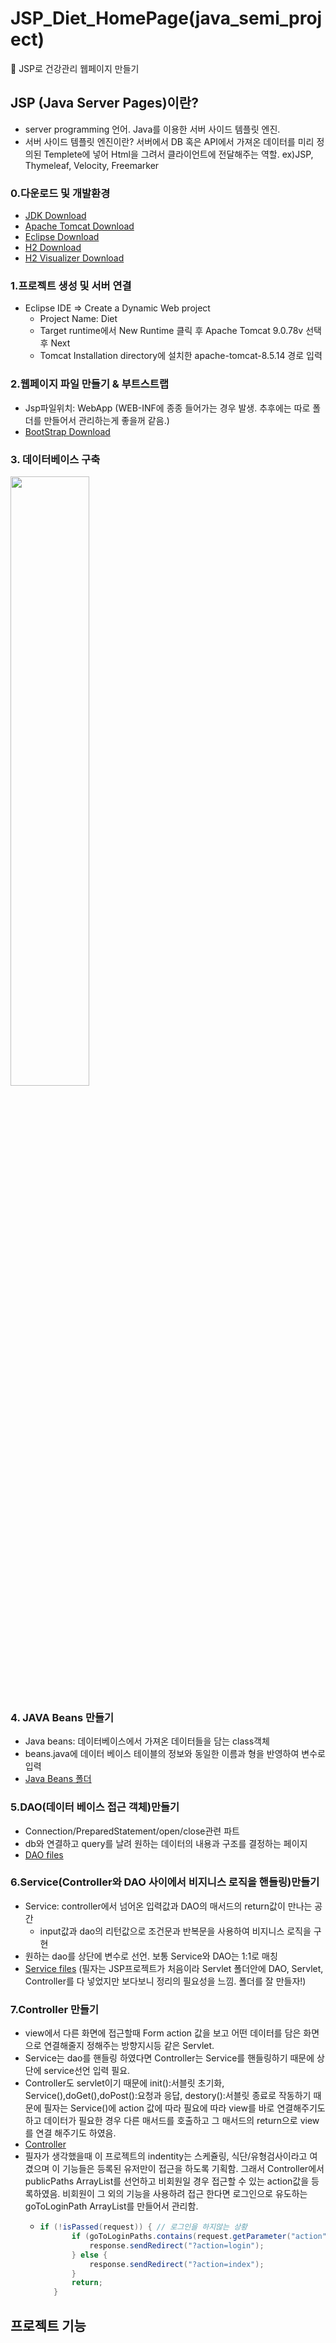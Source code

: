 # JSP_Diet_HomePage(java_semi_project)
:page_with_curl: JSP로 건강관리 웹페이지 만들기</br>
## JSP (Java Server Pages)이란?

- server programming 언어. Java를 이용한 서버 사이드 템플릿 엔진.</br>
- 서버 사이드 템플릿 엔진이란? 서버에서 DB 혹은 API에서 가져온 데이터를 미리 정의된 Templete에 넣어 Html을 그려서 클라이언트에 전달해주는 역할. ex)JSP, Thymeleaf, Velocity, Freemarker 

### 0.다운로드 및 개발환경
- [JDK Download](https://www.oracle.com/java/technologies/downloads/#java8, "JDK link")
- [Apache Tomcat Download](https://tomcat.apache.org/download-80.cgi, "Apache Tomcat link")
- [Eclipse Download](https://www.eclipse.org/downloads/, "Eclipse link")
- [H2 Download](https://www.h2database.com/html/download.html, "H2 link")
- [H2 Visualizer Download](https://www.dbvis.com/, "H2 Visualizer link")

### 1.프로젝트 생성 및 서버 연결
- Eclipse IDE => Create a Dynamic Web project
  - Project Name: Diet
  - Target runtime에서 New Runtime 클릭 후 Apache Tomcat 9.0.78v 선택 후 Next
  - Tomcat Installation directory에 설치한 apache-tomcat-8.5.14 경로 입력
    
### 2.웹페이지 파일 만들기 & 부트스트랩
- Jsp파일위치: WebApp (WEB-INF에 종종 들어가는 경우 발생. 추후에는 따로 폴더를 만들어서 관리하는게 좋을꺼 같음.)
- [BootStrap Download](https://getbootstrap.com/docs/4.4/getting-started/download/, "BootStrap link")

### 3. 데이터베이스 구축
<img width="50%" src="https://github.com/DoYongJu/java_semi_project/assets/43160573/c6d56174-95f1-48dc-a8d8-8cea93df7c35"/>
</br>

### 4. JAVA Beans 만들기
- Java beans: 데이터베이스에서 가져온 데이터들을 담는 class객체
- beans.java에 데이터 베이스 테이블의 정보와 동일한 이름과 형을 반영하여 변수로 입력
- [Java Beans 폴더](https://github.com/DoYongJu/java_semi_project/tree/master/Diet/src/main/java/bean, "JavaBeans link")

### 5.DAO(데이터 베이스 접근 객체)만들기
- Connection/PreparedStatement/open/close관련 파트
- db와 연결하고 query를 날려 원하는 데이터의 내용과 구조를 결정하는 페이지
- [DAO files](https://github.com/DoYongJu/java_semi_project/tree/master/Diet/src/main/java/servlet, "daofiles link")

### 6.Service(Controller와 DAO 사이에서 비지니스 로직을 핸들링)만들기 
- Service: controller에서 넘어온 입력값과 DAO의 매서드의 return값이 만나는 공간
   - input값과 dao의 리턴값으로 조건문과 반복문을 사용하여 비지니스 로직을 구현
- 원하는 dao를 상단에 변수로 선언. 보통 Service와 DAO는 1:1로 매칭
- [Service files](https://github.com/DoYongJu/java_semi_project/tree/master/Diet/src/main/java/servlet, "Servicefiles link")
  (필자는 JSP프로젝트가 처음이라 Servlet 폴더안에 DAO, Servlet, Controller를 다 넣었지만 보다보니 정리의 필요성을 느낌. 폴더를 잘 만들자!)
### 7.Controller 만들기
- view에서 다른 화면에 접근할때 Form action 값을 보고 어떤 데이터를 담은 화면으로 연결해줄지 정해주는 방향지시등 같은 Servlet.
- Service는 dao를 핸들링 하였다면 Controller는 Service를 핸들링하기 때문에 상단에 service선언 입력 필요.
- Controller도 servlet이기 때문에 init():서블릿 초기화, Service(),doGet(),doPost():요청과 응답, destory():서블릿 종료로 작동하기  때문에 필자는 Service()에 action 값에 따라 필요에 따라 view를 바로 연결해주기도 하고 데이터가 필요한 경우 다른 매서드를 호출하고 그 매서드의 return으로 view를 연결 해주기도 하였음. 
- [Controller](https://github.com/DoYongJu/java_semi_project/blob/master/Diet/src/main/java/servlet/Controller.java, "daofiles link")
- 필자가 생각했을때 이 프로젝트의 indentity는 스케쥴링, 식단/유형검사이라고 여겼으며 이 기능들은 등록된 유저만이 접근을 하도록 기획함. 그래서 Controller에서 publicPaths ArrayList를 선언하고 비회원일 경우 접근할 수 있는 action값을 등록하였음. 비회원이 그 외의 기능을 사용하려 접근 한다면 로그인으로 유도하는 goToLoginPath ArrayList를 만들어서 관리함.
   - ```java
     if (!isPassed(request)) { // 로그인을 하지않는 상황
			if (goToLoginPaths.contains(request.getParameter("action"))) {
				response.sendRedirect("?action=login");
			} else {
				response.sendRedirect("?action=index");
			}
			return;
		}
## 프로젝트 기능 
